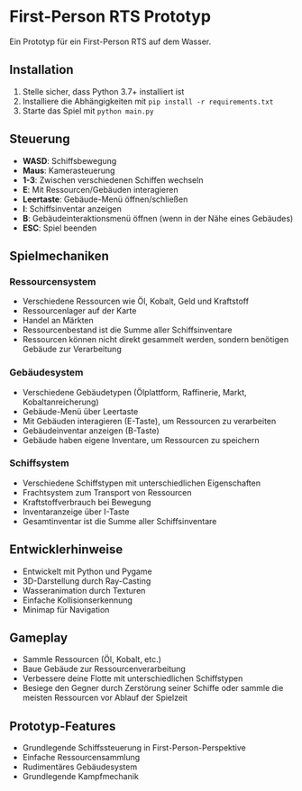 # First-Person RTS Prototyp

Ein Prototyp für ein First-Person RTS auf dem Wasser.

## Installation

1. Stelle sicher, dass Python 3.7+ installiert ist
2. Installiere die Abhängigkeiten mit `pip install -r requirements.txt`
3. Starte das Spiel mit `python main.py`

## Steuerung

- **WASD**: Schiffsbewegung
- **Maus**: Kamerasteuerung
- **1-3**: Zwischen verschiedenen Schiffen wechseln
- **E**: Mit Ressourcen/Gebäuden interagieren
- **Leertaste**: Gebäude-Menü öffnen/schließen
- **I**: Schiffsinventar anzeigen
- **B**: Gebäudeinteraktionsmenü öffnen (wenn in der Nähe eines Gebäudes)
- **ESC**: Spiel beenden

## Spielmechaniken

### Ressourcensystem

- Verschiedene Ressourcen wie Öl, Kobalt, Geld und Kraftstoff
- Ressourcenlager auf der Karte
- Handel an Märkten
- Ressourcenbestand ist die Summe aller Schiffsinventare
- Ressourcen können nicht direkt gesammelt werden, sondern benötigen Gebäude zur Verarbeitung

### Gebäudesystem

- Verschiedene Gebäudetypen (Ölplattform, Raffinerie, Markt, Kobaltanreicherung)
- Gebäude-Menü über Leertaste
- Mit Gebäuden interagieren (E-Taste), um Ressourcen zu verarbeiten
- Gebäudeinventar anzeigen (B-Taste)
- Gebäude haben eigene Inventare, um Ressourcen zu speichern

### Schiffsystem

- Verschiedene Schiffstypen mit unterschiedlichen Eigenschaften
- Frachtsystem zum Transport von Ressourcen
- Kraftstoffverbrauch bei Bewegung
- Inventaranzeige über I-Taste
- Gesamtinventar ist die Summe aller Schiffsinventare

## Entwicklerhinweise

- Entwickelt mit Python und Pygame
- 3D-Darstellung durch Ray-Casting
- Wasseranimation durch Texturen
- Einfache Kollisionserkennung
- Minimap für Navigation

## Gameplay

- Sammle Ressourcen (Öl, Kobalt, etc.)
- Baue Gebäude zur Ressourcenverarbeitung
- Verbessere deine Flotte mit unterschiedlichen Schiffstypen
- Besiege den Gegner durch Zerstörung seiner Schiffe oder sammle die meisten Ressourcen vor Ablauf der Spielzeit

## Prototyp-Features

- Grundlegende Schiffssteuerung in First-Person-Perspektive
- Einfache Ressourcensammlung
- Rudimentäres Gebäudesystem
- Grundlegende Kampfmechanik 